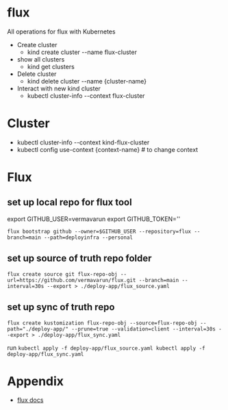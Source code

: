 # flux
All operations for flux with Kubernetes

- Create cluster
  - kind create cluster --name flux-cluster
- show all clusters
  - kind get clusters
- Delete cluster
  - kind delete cluster --name {cluster-name}
- Interact with new kind cluster
  - kubectl cluster-info --context flux-cluster


# Cluster
- kubectl cluster-info --context kind-flux-cluster
- kubectl config use-context {context-name} # to change context


# Flux

## set up local repo for flux tool

export GITHUB_USER=vermavarun
export GITHUB_TOKEN=''

`flux bootstrap github --owner=$GITHUB_USER --repository=flux --branch=main --path=deployinfra --personal`


## set up source of truth repo folder

`
flux create source git flux-repo-obj --url=https://github.com/vermavarun/flux.git --branch=main --interval=30s --export > ./deploy-app/flux_source.yaml
`

## set up sync of truth repo

`
flux create kustomization flux-repo-obj --source=flux-repo-obj --path="./deploy-app/" --prune=true --validation=client --interval=30s --export > ./deploy-app/flux_sync.yaml
`

run
`
kubectl apply -f deploy-app/flux_source.yaml
kubectl apply -f deploy-app/flux_sync.yaml
`

# Appendix

- [flux docs](https://fluxcd.io/flux/get-started/)